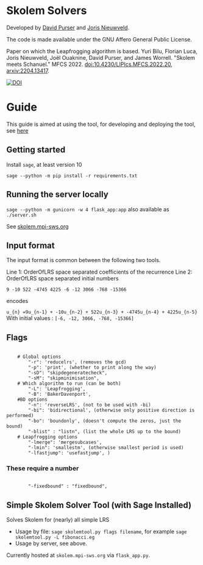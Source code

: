 # Skolem Solvers


Developed by [David Purser](https://www.davidpurser.net/) and [Joris Nieuwveld](https://www.mpi-sws.org/people/jnieuwve/).

The code is made available under the GNU Affero General Public License.

Paper on which the Leapfrogging algorithm is based. Yuri Bilu, Florian Luca, Joris Nieuwveld, Joël Ouaknine, David Purser, and James Worrell. "Skolem meets Schanuel." MFCS 2022. [doi:10.4230/LIPIcs.MFCS.2022.20](http://doi.org/10.4230/LIPIcs.MFCS.2022.20), [arxiv:2204.13417](https://arxiv.org/abs/2204.13417). 

[![DOI](https://zenodo.org/badge/1017415732.svg)](https://doi.org/10.5281/zenodo.15858619)

# Guide

This guide is aimed at using the tool, for developing and deploying the tool, see [here](developing.md)

## Getting started 

Install `sage`, at least version 10

`sage --python -m pip install -r requirements.txt`


## Running the server locally

`sage --python -m gunicorn -w 4 flask_app:app` also available as `./server.sh`

See [skolem.mpi-sws.org](https://skolem.mpi-sws.org)

## Input format

The input format is common between the following two tools.

Line 1: OrderOfLRS space separated coefficients of the recurrence
Line 2: OrderOfLRS space separated initial numbers


<code>9 -10 522 -4745 4225
-6 -12 3066 -768 -15366</code>

encodes

`u_{n} =9u_{n-1} + -10u_{n-2} + 522u_{n-3} + -4745u_{n-4} + 4225u_{n-5}`
With initial values : `[-6, -12, 3066, -768, -15366]`

## Flags
<code>
	# Global options
		"-r": 'reducelrs', (removes the gcd)
		"-p": 'print', (whether to print along the way)
		"-sD": "skipdegeneratecheck",
		"-sM": "skipminimisation",
	# Which algorithm to run (can be both)
		"-L": 'Leapfrogging',
		"-B": 'BakerDavenport',
	#BD options
		"-n": 'reverseLRS', (not to be used with -bi)
		"-bi": 'bidirectional', (otherwise only positive direction is performed)
		"-bo": 'boundonly', (doesn't compute the zeros, just the bound)
		"-blist" : "listn", (list the whole LRS up to the bound)
	# Leapfrogging options 
		"-lmerge": 'mergesubcases',
		"-lmin": 'smallestm', (otherwise smallest period is used)
		"-lfastjump": 'usefastjump', )
</code>

### These require a number
<code>
		"-fixedbound" : "fixedbound",
</code>


## Simple Skolem Solver Tool (with Sage Installed)

Solves Skolem for (nearly) all simple LRS

* Usage by file: `sage skolemtool.py flags filename`, for example `sage skolemtool.py -L fibonacci.eg`
* Usage by server, see above.

Currently hosted at `skolem.mpi-sws.org` via `flask_app.py`.








